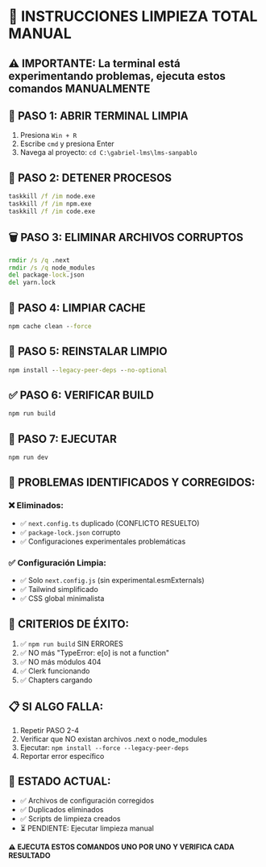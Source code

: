 # 🧹 INSTRUCCIONES LIMPIEZA TOTAL MANUAL

## ⚠️ IMPORTANTE: La terminal está experimentando problemas, ejecuta estos comandos MANUALMENTE

## 🔧 PASO 1: ABRIR TERMINAL LIMPIA
1. Presiona `Win + R`
2. Escribe `cmd` y presiona Enter
3. Navega al proyecto: `cd C:\gabriel-lms\lms-sanpablo`

## 🛑 PASO 2: DETENER PROCESOS
```cmd
taskkill /f /im node.exe
taskkill /f /im npm.exe
taskkill /f /im code.exe
```

## 🗑️ PASO 3: ELIMINAR ARCHIVOS CORRUPTOS
```cmd
rmdir /s /q .next
rmdir /s /q node_modules
del package-lock.json
del yarn.lock
```

## 🧽 PASO 4: LIMPIAR CACHE
```cmd
npm cache clean --force
```

## 🔄 PASO 5: REINSTALAR LIMPIO
```cmd
npm install --legacy-peer-deps --no-optional
```

## ✅ PASO 6: VERIFICAR BUILD
```cmd
npm run build
```

## 🚀 PASO 7: EJECUTAR
```cmd
npm run dev
```

## 🚨 PROBLEMAS IDENTIFICADOS Y CORREGIDOS:

### ❌ Eliminados:
- ✅ `next.config.ts` duplicado (CONFLICTO RESUELTO)
- ✅ `package-lock.json` corrupto  
- ✅ Configuraciones experimentales problemáticas

### ✅ Configuración Limpia:
- ✅ Solo `next.config.js` (sin experimental.esmExternals)
- ✅ Tailwind simplificado
- ✅ CSS global minimalista

## 🎯 CRITERIOS DE ÉXITO:
1. ✅ `npm run build` SIN ERRORES
2. ✅ NO más "TypeError: e[o] is not a function"
3. ✅ NO más módulos 404
4. ✅ Clerk funcionando
5. ✅ Chapters cargando

## 📋 SI ALGO FALLA:
1. Repetir PASO 2-4 
2. Verificar que NO existan archivos .next o node_modules
3. Ejecutar: `npm install --force --legacy-peer-deps`
4. Reportar error específico

## 🎉 ESTADO ACTUAL:
- ✅ Archivos de configuración corregidos
- ✅ Duplicados eliminados  
- ✅ Scripts de limpieza creados
- ⏳ PENDIENTE: Ejecutar limpieza manual

**⚠️ EJECUTA ESTOS COMANDOS UNO POR UNO Y VERIFICA CADA RESULTADO** 